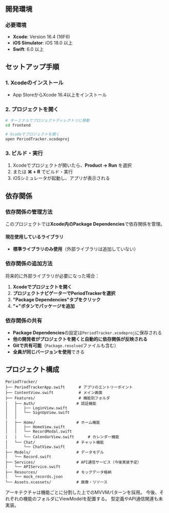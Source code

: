 ## 開発環境

### 必要環境
- **Xcode**: Version 16.4 (16F6) 
- **iOS Simulator**: iOS 18.0 以上
- **Swift**: 6.0 以上

## セットアップ手順

### 1. Xcodeのインストール
- App StoreからXcode 16.4以上をインストール

### 2. プロジェクトを開く
```bash
# ターミナルでプロジェクトディレクトリに移動
cd frontend

# Xcodeでプロジェクトを開く
open PeriodTracker.xcodeproj
```

### 3. ビルド・実行
1. Xcodeでプロジェクトが開いたら、**Product → Run** を選択
2. または **⌘ + R** でビルド・実行
3. iOSシミュレータが起動し、アプリが表示される

## 依存関係

### 依存関係の管理方法
このプロジェクトでは**Xcode内のPackage Dependencies**で依存関係を管理。

#### 現在使用しているライブラリ
- **標準ライブラリのみ使用**（外部ライブラリは追加していない）

### 依存関係の追加方法
将来的に外部ライブラリが必要になった場合：

1. **Xcodeでプロジェクトを開く**
2. **プロジェクトナビゲーターでPeriodTrackerを選択**
3. **"Package Dependencies"タブをクリック**
4. **"+"ボタンでパッケージを追加**

### 依存関係の共有
- **Package Dependencies**の設定は`PeriodTracker.xcodeproj`に保存される
- **他の開発者がプロジェクトを開くと自動的に依存関係が反映される**
- **Gitで共有可能**（`Package.resolved`ファイルも含む）
- **全員が同じバージョンを使用**できる

## プロジェクト構成

```
PeriodTracker/
├── PeriodTrackerApp.swift      # アプリのエントリーポイント
├── ContentView.swift           # メイン画面
├── Features/                   # 機能別フォルダ
│   ├── Auth/                  # 認証機能
│   │   ├── LoginView.swift
│   │   └── SignUpView.swift
│   │   
│   ├── Home/                  # ホーム機能
│   │   ├── HomeView.swift
│   │   └── RecordModal.swift
│   │   └── CalendarView.swift      # カレンダー機能
│   └── Chat/                  # チャット機能
│       └── ChatView.swift
├── Models/                    # データモデル
│   └── Record.swift
├── Services/                  # API通信サービス（今後実装予定）
│   └── APIService.swift
├── Resources/                 # モックデータ格納
│   └── mock_records.json
└── Assets.xcassets/           # 画像・リソース
```

アーキテクチャは機能ごとに分割した上でのMVVMパターンを採用。
今後、それぞれの機能のフォルダにViewModelを配置する。
型定義やAPI通信関連も未実装。
